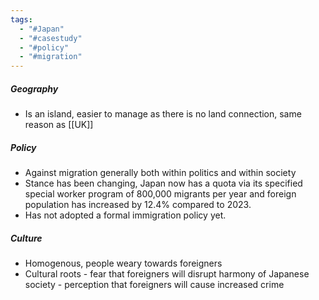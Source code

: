 ```yaml
---
tags:
  - "#Japan"
  - "#casestudy"
  - "#policy"
  - "#migration"
---
```

##### Geography
- Is an island, easier to manage as there is no land connection, same reason as [[UK]]

##### Policy
- Against migration generally both within politics and within society
- Stance has been changing, Japan now has a quota via its specified special worker program of 800,000 migrants per year and foreign population has increased by 12.4% compared to 2023.
- Has not adopted a formal immigration policy yet.

##### Culture
- Homogenous, people weary towards foreigners 
- Cultural roots - fear that foreigners will disrupt harmony of Japanese society - perception that foreigners will cause increased crime